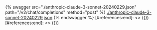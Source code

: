 [#references:start]: <> ({ "template": "openapi" })
[#references:start]: <> ({ "template": "openapi" })
{% swagger src="./anthropic-claude-3-sonnet-20240229.json" path="/v2/chat/completions" method="post" %}
[./anthropic-claude-3-sonnet-20240229.json](./anthropic-claude-3-sonnet-20240229.json)
{% endswagger %}
[#references:end]: <> ({})
[#references:end]: <> ({})